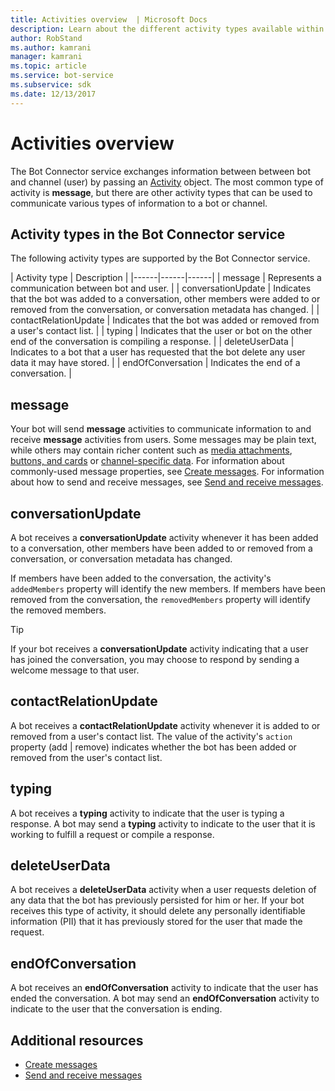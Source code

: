 ```yaml
---
title: Activities overview  | Microsoft Docs
description: Learn about the different activity types available within the Bot Connector service. 
author: RobStand
ms.author: kamrani
manager: kamrani
ms.topic: article
ms.service: bot-service
ms.subservice: sdk
ms.date: 12/13/2017
---
```


# Activities overview

The Bot Connector service exchanges information between between bot and channel (user) by passing an [Activity][Activity] object. The most common type of activity is **message**, but there are other activity types that can be used to communicate various types of information to a bot or channel. 

## Activity types in the Bot Connector service

The following activity types are supported by the Bot Connector service.

| Activity type | Description |
|------|------|------|
| message | Represents a communication between bot and user. |
| conversationUpdate | Indicates that the bot was added to a conversation, other members were added to or removed from the conversation, or conversation metadata has changed. |
| contactRelationUpdate | Indicates that the bot was added or removed from a user's contact list. |
| typing | Indicates that the user or bot on the other end of the conversation is compiling a response. | 
| deleteUserData | Indicates to a bot that a user has requested that the bot delete any user data it may have stored. |
| endOfConversation | Indicates the end of a conversation. |

## message

Your bot will send **message** activities to communicate information to and receive **message** activities from users. 
Some messages may be plain text, while others may contain richer content such as 
[media attachments](bot-framework-rest-connector-add-media-attachments.md), [buttons, and cards](bot-framework-rest-connector-add-rich-cards.md) or 
[channel-specific data](bot-framework-rest-connector-channeldata.md). 
For information about commonly-used message properties, see [Create messages](bot-framework-rest-connector-create-messages.md). For information about how to send and receive messages, see [Send and receive messages](bot-framework-rest-connector-send-and-receive-messages.md). 

## conversationUpdate

A bot receives a **conversationUpdate** activity whenever it has been added to a conversation, 
other members have been added to or removed from a conversation, 
or conversation metadata has changed. 

If members have been added to the conversation, the activity's `addedMembers` property will identify the new members. If members have been removed from the conversation, the `removedMembers` property will identify the removed members. 

> [!TIP]
> If your bot receives a **conversationUpdate** activity indicating that a user has joined the conversation, 
> you may choose to respond by sending a welcome message to that user. 

## contactRelationUpdate

A bot receives a **contactRelationUpdate** activity whenever it is added to or removed from a user's contact list. The value of the activity's `action` property (add | remove) indicates whether the bot has been added or removed from the user's contact list.

## typing

A bot receives a **typing** activity to indicate that the user is typing a response. A bot may send a **typing** activity to indicate to the user that it is working to fulfill a request or compile a response. 

## deleteUserData

A bot receives a **deleteUserData** activity when a user requests deletion of any data that the bot has previously persisted for him or her. If your bot receives this type of activity, it should delete any personally identifiable information (PII) that it has previously stored for the user that made the request.

## endOfConversation 

A bot receives an **endOfConversation** activity to indicate that the user has ended the conversation. A bot may send an **endOfConversation** activity to indicate to the user that the conversation is ending. 

## Additional resources

- [Create messages](bot-framework-rest-connector-create-messages.md)
- [Send and receive messages](bot-framework-rest-connector-send-and-receive-messages.md)

[Activity]: bot-framework-rest-connector-api-reference.md#activity-object